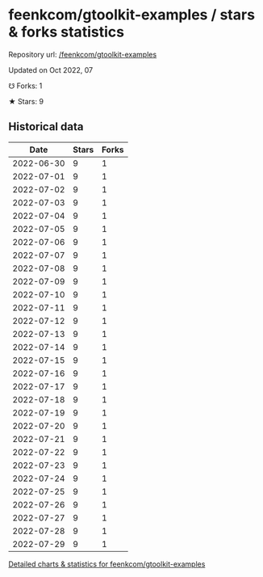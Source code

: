 # feenkcom/gtoolkit-examples / stars & forks statistics

Repository url: [/feenkcom/gtoolkit-examples](https://github.com/feenkcom/gtoolkit-examples)

Updated on Oct 2022, 07

☋ Forks: 1

★ Stars: 9

## Historical data
| Date | Stars | Forks |
|------|-------|-------|
| 2022-06-30 | 9 | 1 | 
| 2022-07-01 | 9 | 1 | 
| 2022-07-02 | 9 | 1 | 
| 2022-07-03 | 9 | 1 | 
| 2022-07-04 | 9 | 1 | 
| 2022-07-05 | 9 | 1 | 
| 2022-07-06 | 9 | 1 | 
| 2022-07-07 | 9 | 1 | 
| 2022-07-08 | 9 | 1 | 
| 2022-07-09 | 9 | 1 | 
| 2022-07-10 | 9 | 1 | 
| 2022-07-11 | 9 | 1 | 
| 2022-07-12 | 9 | 1 | 
| 2022-07-13 | 9 | 1 | 
| 2022-07-14 | 9 | 1 | 
| 2022-07-15 | 9 | 1 | 
| 2022-07-16 | 9 | 1 | 
| 2022-07-17 | 9 | 1 | 
| 2022-07-18 | 9 | 1 | 
| 2022-07-19 | 9 | 1 | 
| 2022-07-20 | 9 | 1 | 
| 2022-07-21 | 9 | 1 | 
| 2022-07-22 | 9 | 1 | 
| 2022-07-23 | 9 | 1 | 
| 2022-07-24 | 9 | 1 | 
| 2022-07-25 | 9 | 1 | 
| 2022-07-26 | 9 | 1 | 
| 2022-07-27 | 9 | 1 | 
| 2022-07-28 | 9 | 1 | 
| 2022-07-29 | 9 | 1 | 


[Detailed charts & statistics for feenkcom/gtoolkit-examples](https://reviewgithub.com/rep/feenkcom/gtoolkit-examples)
